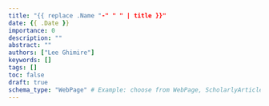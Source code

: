 ```yaml
---
title: "{{ replace .Name "-" " " | title }}"
date: {{ .Date }}
importance: 0
description: ""
abstract: ""
authors: ["Lee Ghimire"]
keywords: []
tags: []
toc: false
draft: true
schema_type: "WebPage" # Example: choose from WebPage, ScholarlyArticle, Book, etc.
---
```

